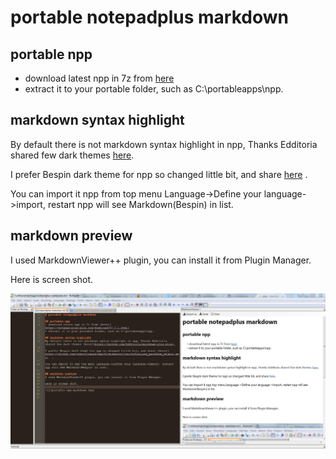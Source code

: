 # portable notepadplus markdown

## portable npp
- download latest npp in 7z from [here](https://notepad-plus-plus.org/download/v7.5.1.html)
- extract it to your portable folder, such as C:\portableapps\npp.

## markdown syntax highlight 
By default there is not markdown syntax highlight in npp, Thanks Edditoria shared few dark themes [here](https://github.com/Edditoria/markdown-plus-plus).

I prefer Bespin dark theme for npp so changed little bit, and share [here](https://github.com/robertluwang/npp/blob/master/userDefineLang_markdown_bespin.xml)  .

You can import it npp from top menu Language->Define your language->import, restart npp will see Markdown(Bespin) in list.

## markdown preview
I used MarkdownViewer++ plugin, you can install it from Plugin Manager.

Here is screen shot.

![](portable-npp-markdown.jpg)
